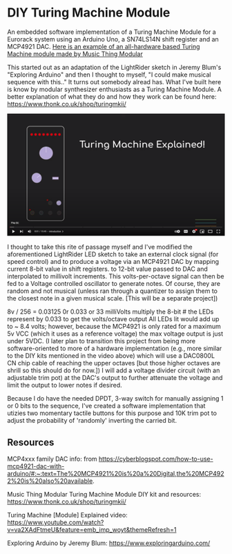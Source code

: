 # DIY Turing Machine Module 

An embedded software implementation of a Turing Machine Module for a Eurorack system using an Arduino Uno, a SN74LS14N shift register and an MCP4921 DAC. 
[Here is an example of an all-hardware based Turing Machine module made by Music Thing Modular](https://www.thonk.co.uk/shop/turingmkii/)

This started out as an adaptation of the LightRider sketch in Jeremy Blum's "Exploring Arduino"
and then I thought to myself, "I could make musical sequence with this.."
It turns out somebody alread has. What I've built here is know by modular synthesizer enthusiasts as a Turing Machine Module.
A better explanation of what they do and how they work can be found here: 
https://www.thonk.co.uk/shop/turingmkii/

[![a video explaing how they work](https://github.com/staceywhitmore-inl/TuringMachineModule/blob/master/media/TuringMachineExplainedVideo.PNG)](https://www.youtube.com/watch?v=va2XAdFtmeU)

I thought to take this rite of passage myself and I've modified the aforementioned LightRider LED sketch to take an external clock signal (for speed control)
and to produce a voltage via an MCP4921 DAC by mapping current 8-bit value in shift registers. 
to 12-bit value passed to DAC and interpolated to millivolt increments.
This volts-per-octave signal can then be fed to a Voltage controlled  oscillator to generate notes.
Of course, they are random and not musical (unless ran through a quantizer to assign them to the closest note in a given musical scale. [This will be a separate project])

8v / 256 = 0.03125 0r 0.033 or 33 milliVolts
multiply the 8-bit # the LEDs represent by 0.033 to get the volts/octave output
All LEDs lit would add up to ~ 8.4 volts; however, because the MCP4921 is only rated for a maximum 5v VCC (which it uses as a reference voltage) 
the max voltage output is just under 5VDC. (I later plan to transition this project from being more software-oriented to more of a hardware implementation 
(e.g., more similar to the DIY kits mentioned in the video above) which will use a DAC0800L CN chip cable of reaching the upper octaves [but those higher octaves are shrill so this should do for now.])
I will add a voltage divider circuit (with an adjustable trim pot) at the DAC's output to further attenuate the voltage and limit the output to lower notes if desired.

Because I do have the needed DPDT, 3-way switch for manually assigning 1 or 0 bits to the sequence, I've created a software implementation that utizies two momentary tactile buttons
for this purpose and 10K trim pot to adjust the probability of 'randomly' inverting the carried bit. 


## Resources
MCP4xxx family DAC info:
from https://cyberblogspot.com/how-to-use-mcp4921-dac-with-arduino/#:~:text=The%20MCP4921%20is%20a%20Digital,the%20MCP4922%20is%20also%20available.  

Music Thing Modular Turing Machine Module DIY kit and resources:
https://www.thonk.co.uk/shop/turingmkii/

Turing Machine [Module] Explained video:
https://www.youtube.com/watch?v=va2XAdFtmeU&feature=emb_imp_woyt&themeRefresh=1

Exploring Arduino by Jeremy Blum:
https://www.exploringarduino.com/